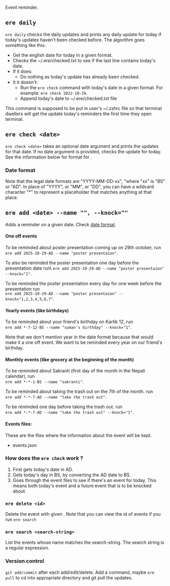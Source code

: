 Event reminder.

## `ere daily`

`ere daily` checks the daily updates and prints any daily update for today if
today's updates haven't been checked before. The algorithm goes something like
this:

- Get the english date for today in a given format.
- Checks the ~/.ere/checked.txt to see if the last line contains today's date.
- If it does:
  - Do nothing as today's update has already been checked.
- It it doesn't:
  - Run the `ere check` command with today's date in a given format. For
    example: `ere check 2022-10-29`.
  - Append today's date to ~/.ere/checked.txt file

This command is supposed to be put in user's ~/.zshrc file so that terminal
dwellers will get the update today's reminders the first time they open
terminal.

## `ere check <date>`

`ere check <date>` takes an optional date argument and prints the updates for
that date. If no date argument is provided, checks the update for today. See the
information below for format for <date>.

### Date format

Note that the legal date formats are "YYYY-MM-DD-xx", "where "xx" is "BS" or
"AD". In place of "YYYY", or "MM", or "DD", you can have a wildcard character
"*" to represent a placeholder that matches anything at that place.

## `ere add <date> --name "", --knock=""`

Adds a reminder on a given date. Check [date format](###date-format).

#### One off events

To be reminded about poster presentation coming up on 29th october, run\
`ere add 2025-10-29-AD --name "poster presentaion"`.

To also be reminded the poster presentation one day before the presentation date
run\ `ere add 2025-10-29-AD --name "poster presentaion" --knock="1"`.

To be reminded the poster presentation every day for one week before the
presentation run\
`ere add 2025-10-29-AD --name "poster presentaion" --knock="1,2,3,4,5,6,7"`.

#### Yearly events (like birthdays)

To be reminded about your friend's birthday on Kartik 12, run\
`ere add *-7-12-BS --name "suman's birthday" --knock="1"`.

Note that we don't mention year in the date format because that would make it a
one off event. We want to be reminded every year on our friend's birthday.

#### Monthly events (like grocery at the beginning of the month)

To be reminded about Sakranti (first day of the month in the Nepali calendar),
run\
`ere add *-*-1-BS --name "sakranti"`.

To be reminded about taking the trash out on the 7th of the month. run\
`ere add *-*-7-AD --name "take the trash out"`.

To be reminded one day before taking the trash out. run\
`ere add *-*-7-AD --name "take the trash out" --knock="1"`.

#### Events files:

These are the files where the information about the event will be kept.

- events.json

### How does the `ere check` work ?

1. First gets today's date in AD.
1. Gets today's day in BS, by converting the AD date to BS.
1. Goes through the event files to see if there's an event for today. This means
   both today's event and a future event that is to be knocked about.

### `ere delete <id>`

Delete the event with given <id>. Note that you can view the id of events if you
run `ere search`

### `ere search <search-string>`

List the events whose name matches the search-string. The search string is a
regular expression.

### Version control

`git add/commit` after each add/edit/delete. Add a command, maybe `ere pull` to
cd into appropriate directory and git pull the updates.
